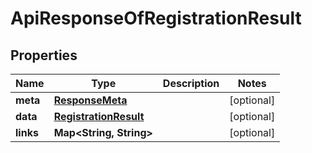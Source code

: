 
# ApiResponseOfRegistrationResult

## Properties
Name | Type | Description | Notes
------------ | ------------- | ------------- | -------------
**meta** | [**ResponseMeta**](ResponseMeta.md) |  |  [optional]
**data** | [**RegistrationResult**](RegistrationResult.md) |  |  [optional]
**links** | **Map&lt;String, String&gt;** |  |  [optional]




